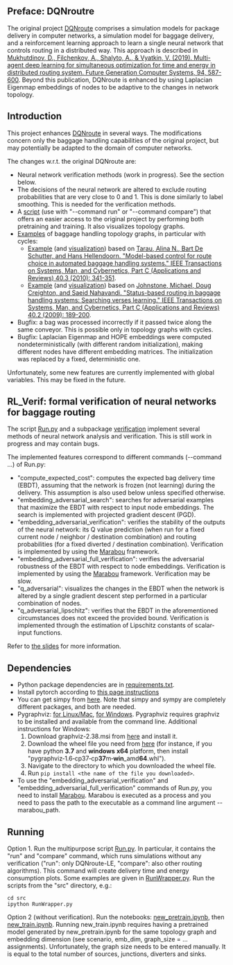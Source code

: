 ## Preface: DQNroutre

The original project [DQNroute](https://github.com/flyingleafe/dqnroute) comprises a simulation models for package delivery in computer networks, a simulation model for baggage delivery, and a reinforcement learning approach to learn a single neural network that controls routing in a distributed way. This approach is described in [Mukhutdinov, D., Filchenkov, A., Shalyto, A., & Vyatkin, V. (2019). Multi-agent deep learning for simultaneous optimization for time and energy in distributed routing system. Future Generation Computer Systems, 94, 587-600](https://www.sciencedirect.com/science/article/pii/S0167739X18309087?casa_token=3O7gKwF4KRAAAAAA:Ia9qKHkdtgvekRjrCL_M7U5jBFpIYCVPMUagJTf88lWfjJrv6D7zNkaJyYIPj9mculdSsbLXYhI). Beyond this publication, DQNroute is enhanced by using Laplacian Eigenmap embeddings of nodes to be adaptive to the changes in network topology.

## Introduction

This project enhances [DQNroute](https://github.com/flyingleafe/dqnroute) in several ways.
The modifications concern only the baggage handling capabilities of the original project, but may potentially be adapted to the domain of computer networks.

The changes w.r.t. the original DQNroute are:

* Neural network verification methods (work in progress). See the section below.
* The decisions of the neural network are altered to exclude routing probabilities that are very close to 0 and 1. This is done similarly to label smoothing. This is needed for the verification methods.
* A [script](/src/Run.py) (use with "--command run" or "--command compare") that offers an easier access to the original project by performing both pretraining and training. It also visualizes topology graphs.
* [Examples](/launches/igor) of baggage handling topology graphs, in particular with cycles:
    * [Example](/launches/igor/tarau2010_graph_original.yaml) (and [visualization](/launches/igor/ConveyorGraph-Tarau2010.pdf)) based on [Tarau, Alina N., Bart De Schutter, and Hans Hellendoorn. "Model-based control for route choice in automated baggage handling systems." IEEE Transactions on Systems, Man, and Cybernetics, Part C (Applications and Reviews) 40.3 (2010): 341-351](https://ieeexplore.ieee.org/abstract/document/5382550/).
    * [Example](/launches/igor/johnstone2010_graph.yaml) (and [visualization](/launches/igor/ConveyorGraph-Johnstone2010.pdf)) based on [Johnstone, Michael, Doug Creighton, and Saeid Nahavandi. "Status-based routing in baggage handling systems: Searching verses learning." IEEE Transactions on Systems, Man, and Cybernetics, Part C (Applications and Reviews) 40.2 (2009): 189-200](https://ieeexplore.ieee.org/abstract/document/5357429/).
* Bugfix: a bag was processed incorrectly if it passed twice along the same conveyor. This is possible only in topology graphs with cycles.
* Bugfix: Laplacian Eigenmap and HOPE embeddings were computed nondeterministically (with different random initialization), making different nodes have different embedding matrices. The initialization was replaced by a fixed, deterministic one.

Unfortunately, some new features are currently implemented with global variables. This may be fixed in the future.

## RL_Verif: formal verification of neural networks for baggage routing

The script [Run.py](/src/Run.py) and a subpackage [verification](/src/dqnroute/verification) implement several methods of neural network analysis and verification. This is still work in progress and may contain bugs.

The implemented features correspond to different commands (--command ...) of Run.py:

* "compute_expected_cost": computes the expected bag delivery time (EBDT), assuming that the network is frozen (not learning) during the delivery. This assumption is also used below unless specified otherwise.
* "embedding_adversarial_search": searches for adversarial examples that maximize the EBDT with respect to input node embeddings. The search is implemented with projected gradient descent (PGD).
* "embedding_adversarial_verification": verifies the stability of the outputs of the neural network: its Q value prediction (when run for a fixed current node / neighbor / destination combination) and routing probabilities (for a fixed diverted / destination combination). Verification is implemented by using the [Marabou](https://github.com/NeuralNetworkVerification/Marabou) framework.
* "embedding_adversarial_full_verification": verifies the adversarial robustness of the EBDT with respect to node embeddings. Verification is implemented by using the [Marabou](https://github.com/NeuralNetworkVerification/Marabou) framework. Verification may be slow.
* "q_adversarial": visualizes the changes in the EBDT when the network is altered by a single gradient descent step performed in a particular combination of nodes.
* "q_adversarial_lipschitz": verifies that the EBDT in the aforementioned circumstances does not exceed the provided bound. Verification is implemented through the estimation of Lipschitz constants of scalar-input functions.

Refer to [the slides](/rl_verif.pdf) for more information.

## Dependencies

* Python package dependencies are in [requirements.txt](/requirements.txt).
* Install pytorch according to [this page instructions](https://pytorch.org/get-started/locally/)
* You can get simpy from [here](https://pypi.org/project/simpy/). Note that simpy and sympy are completely different packages, and both are needed.
* Pygraphviz: [for Linux/Mac](https://anaconda.org/anaconda/pygraphviz), [for Windows](https://anaconda.org/alubbock/pygraphviz). Pygraphviz requires graphviz to be installed and available from the command line. Additional instructions for Windows:
   1. Download graphviz-2.38.msi from [here](https://graphviz.gitlab.io/_pages/Download/Download_windows.html) and install it.
   2. Download the wheel file you need from [here](http://www.lfd.uci.edu/~gohlke/pythonlibs/#pygraphviz) (for instance, if you have python **3.7** and  **windows** **x64** platform, then install "pygraphviz‑1.6‑cp37‑cp**37**m‑**win**_amd**64**.whl").
   3. Navigate to the directory to which you downloaded the wheel file.
   4. Run ```pip install <the name of the file you downloaded>```.
* To use the "embedding_adversarial_verification" and "embedding_adversarial_full_verification" commands of Run.py, you need to install [Marabou](https://github.com/NeuralNetworkVerification/Marabou). Marabou is executed as a process and you need to pass the path to the executable as a command line argument --marabou_path.

## Running

Option 1. Run the multipurpose script [Run.py](/src/Run.py). In particular, it contains the "run" and "compare" command, which runs simulations without any verification ("run": only DQNroute-LE, "compare": also other routing algorithms). This command will create delivery time and energy consumption plots. Some examples are given in [RunWrapper.py](/src/RunWrapper.py). Run the scripts from the "src" directory, e.g.:
```console
cd src
ipython RunWrapper.py
```

Option 2 (without verification). Run the notebooks: [new_pretrain.ipynb](/notebooks/new_pretrain.ipynb), then [new_train.ipynb](/notebooks/new_train.ipynb). Running new_train.ipynb requires having a pretrained model generated by new_pretrain.ipynb for the same topology graph and embedding dimension (see scenario, emb_dim, graph_size = ... assignments). Unfortunately, the graph size needs to be entered manually. It is equal to the total number of sources, junctions, diverters and sinks.
